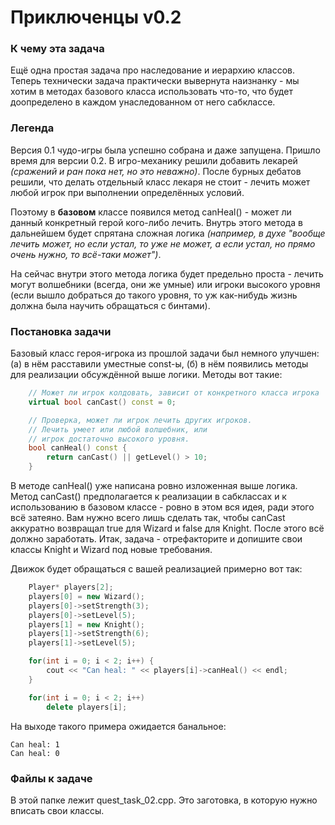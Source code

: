 # Приключенцы v0.2

### К чему эта задача

Ещё одна простая задача про наследование и иерархию классов. Теперь технически задача практически вывернута наизнанку - мы хотим в методах базового класса использовать что-то, что будет доопределено в каждом унаследованном от него сабклассе.


### Легенда

Версия 0.1 чудо-игры была успешно собрана и даже запущена. Пришло время для версии 0.2. В игро-механику решили добавить лекарей *(сражений и ран пока нет, но это неважно)*. После бурных дебатов решили, что делать отдельный класс лекаря не стоит - лечить может любой игрок при выполнении определённых условий.

Поэтому в **базовом** классе появился метод canHeal() - может ли данный конкретный герой кого-либо лечить. Внутрь этого метода в дальнейшем будет спрятана сложная логика *(например, в духе "вообще лечить может, но если устал, то уже не может, а если устал, но прямо очень нужно, то всё-таки может")*.

На сейчас внутри этого метода логика будет предельно проста - лечить могут волшебники (всегда, они же умные) или игроки высокого уровня (если вышло добраться до такого уровня, то уж как-нибудь жизнь должна была научить обращаться с бинтами).


### Постановка задачи

Базовый класс героя-игрока из прошлой задачи был немного улучшен: (а) в нём расставили уместные const-ы, (б) в нём появились методы для реализации обсуждённой выше логики. Методы вот такие:

```cpp
    // Может ли игрок колдовать, зависит от конкретного класса игрока
    virtual bool canCast() const = 0;

    // Проверка, может ли игрок лечить других игроков.
    // Лечить умеет или любой волшебник, или 
    // игрок достаточно высокого уровня.
    bool canHeal() const {
        return canCast() || getLevel() > 10;
    }
```

В методе canHeal() уже написана ровно изложенная выше логика. Метод canCast() предполагается к реализации в сабклассах и к использованию в базовом классе - ровно в этом вся идея, ради этого всё затеяно. Вам нужно всего лишь сделать так, чтобы canCast аккуратно возвращал true для Wizard и false для Knight. После этого всё должно заработать. Итак, задача - отрефакторите и допишите свои классы Knight и Wizard под новые требования.

Движок будет обращаться с вашей реализацией примерно вот так:

```cpp
    Player* players[2];
    players[0] = new Wizard();
    players[0]->setStrength(3);
    players[0]->setLevel(5);
    players[1] = new Knight();
    players[1]->setStrength(6);
    players[1]->setLevel(5);

    for(int i = 0; i < 2; i++) {
        cout << "Can heal: " << players[i]->canHeal() << endl;
    }

    for(int i = 0; i < 2; i++)
        delete players[i];
```

На выходе такого примера ожидается банальное:
```
Can heal: 1
Can heal: 0
```


### Файлы к задаче

В этой папке лежит quest\_task\_02.cpp. Это заготовка, в которую нужно вписать свои классы.
